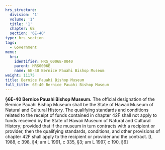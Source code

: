 ```yaml
---
hrs_structure:
  division: '1'
  volume: '1'
  title: '1'
  chapter: 6E
  section: '6E-40'
type: hrs_section
tags:
  - Government
menu:
  hrs:
    identifier: HRS_0006E-0040
    parent: HRS0006E
    name: 6E-40 Bernice Pauahi Bishop Museum
weight: 11175
title: Bernice Pauahi Bishop Museum
full_title: 6E-40 Bernice Pauahi Bishop Museum
---
```

**§6E-40 Bernice Pauahi Bishop Museum.** The official designation of the Bernice Pauahi Bishop Museum shall be the State of Hawaii Museum of Natural and Cultural History. The qualifying standards and conditions related to the receipt of funds contained in chapter 42F shall not apply to funds received by the State of Hawaii Museum of Natural and Cultural History; provided that if the museum in turn contracts with a recipient or provider, then the qualifying standards, conditions, and other provisions of chapter 42F shall apply to the recipient or provider and the contract. [L 1988, c 398, §4; am L 1991, c 335, §3; am L 1997, c 190, §6]